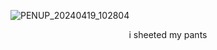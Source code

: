 ![PENUP_20240419_102804](https://github.com/yeetssite/yeets-sheets/assets/165838639/2ba9ab1a-0d09-4f29-9fce-4279943902d5)

<p style="text-align:center;">                         i sheeted my pants</p>
